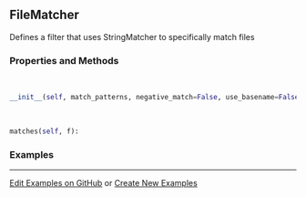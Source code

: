 ## <a id="RynLib.RynUtils.FileMatcher.FileMatcher">FileMatcher</a>
Defines a filter that uses StringMatcher to specifically match files

### Properties and Methods
<a id="RynLib.RynUtils.FileMatcher.FileMatcher.__init__">&nbsp;</a>
```python
__init__(self, match_patterns, negative_match=False, use_basename=False): 
```

<a id="RynLib.RynUtils.FileMatcher.FileMatcher.matches">&nbsp;</a>
```python
matches(self, f): 
```

### Examples


___

[Edit Examples on GitHub](https://github.com/McCoyGroup/References/edit/gh-pages/Documentation/examples/RynLib/RynUtils/FileMatcher/FileMatcher.md) or 
[Create New Examples](https://github.com/McCoyGroup/References/new/gh-pages/?filename=Documentation/examples/RynLib/RynUtils/FileMatcher/FileMatcher.md)